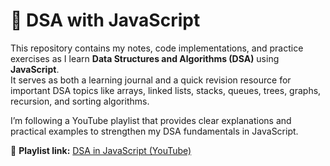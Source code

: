 # 📘 DSA with JavaScript

This repository contains my notes, code implementations, and practice exercises as I learn **Data Structures and Algorithms (DSA)** using **JavaScript**.  
It serves as both a learning journal and a quick revision resource for important DSA topics like arrays, linked lists, stacks, queues, trees, graphs, recursion, and sorting algorithms.

I’m following a YouTube playlist that provides clear explanations and practical examples to strengthen my DSA fundamentals in JavaScript.

🎥 **Playlist link:** [DSA in JavaScript (YouTube)](https://www.youtube.com/playlist?list=PLbtI3_MArDOmSKABu09sEs0SxCibd1wgr)

